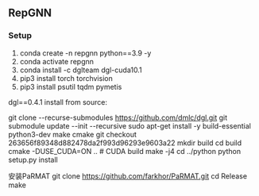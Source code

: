 ## RepGNN

### Setup
1. conda create -n repgnn python==3.9 -y
2. conda activate repgnn
3. conda install -c dglteam dgl-cuda10.1
4. pip3 install torch torchvision
5. pip3 install psutil tqdm pymetis

dgl==0.4.1 install from source:

git clone --recurse-submodules https://github.com/dmlc/dgl.git
git submodule update --init --recursive
sudo apt-get install -y build-essential python3-dev make cmake
git checkout 263656f89348d882478da2f993d96293e9603a22
mkdir build
cd build
cmake -DUSE_CUDA=ON .. # CUDA build
make -j4
cd ../python
python setup.py install

安装PaRMAT
git clone https://github.com/farkhor/PaRMAT.git
cd Release
make
